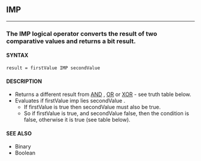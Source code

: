 ## IMP
---

### The IMP logical operator converts the result of two comparative values and returns a bit result.

#### SYNTAX

`result = firstValue IMP secondValue`

#### DESCRIPTION
* Returns a different result from [AND](./AND.md) , [OR](./OR.md) or [XOR](./XOR.md) - see truth table below.
* Evaluates if firstValue imp lies secondValue .
	* If firstValue is true then secondValue must also be true.
	* So if firstValue is true, and secondValue false, then the condition is false, otherwise it is true (see table below).


#### SEE ALSO
* Binary
* Boolean
